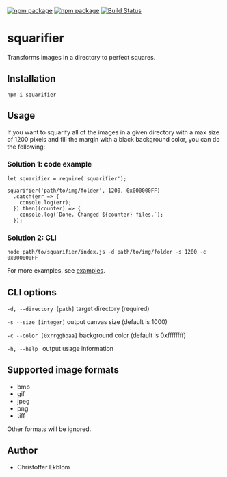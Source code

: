 [![npm package](https://img.shields.io/npm/v/squarifier.svg)](https://www.npmjs.com/package/squarifier)
[![npm package](https://img.shields.io/npm/dm/squarifier.svg)](https://www.npmjs.com/package/squarifier)
[![Build Status](https://travis-ci.org/christofferEkblom/squarifier.svg?branch=master)](https://travis-ci.org/christofferEkblom/squarifier)

# squarifier
Transforms images in a directory to perfect squares.

## Installation
``npm i squarifier``

## Usage
If you want to squarify all of the images in a given directory with a max size of 1200 pixels and fill the margin with a black background color, you can do the following:

### Solution 1: code example
```
let squarifier = require('squarifier');

squarifier('path/to/img/folder', 1200, 0x000000FF)
  .catch(err => {
    console.log(err);
  }).then((counter) => {
    console.log(`Done. Changed ${counter} files.`);
  });
```

### Solution 2: CLI
```
node path/to/squarifier/index.js -d path/to/img/folder -s 1200 -c 0x000000FF
```

For more examples, see [examples](https://github.com/christofferEkblom/squarifier/tree/master/examples).

## CLI options
``-d, --directory [path]``
target directory (required)

``-s --size [integer]``
 output canvas size (default is 1000)

``-c --color [0xrrggbbaa]``
background color (default is 0xffffffff)

``-h, --help ``
output usage information

## Supported image formats
* bmp
* gif
* jpeg
* png
* tiff

Other formats will be ignored.

## Author
* Christoffer Ekblom
